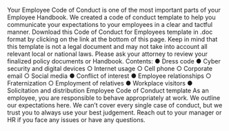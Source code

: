 Your Employee Code of Conduct is one of the most important parts of your Employee Handbook. We created a code of conduct template to help you communicate your expectations to your employees in a clear and tactful manner. Download this Code of Conduct for Employees template in .doc format by clicking on the link at the bottom of this page. Keep in mind that this template is not a legal document and may not take into account all relevant local or national laws. Please ask your attorney to review your finalized policy documents or Handbook. Contents: ● Dress code ● Cyber security and digital devices ○ Internet usage ○ Cell phone ○ Corporate email ○ Social media ● Conflict of interest ● Employee relationships ○ Fraternization ○ Employment of relatives ● Workplace visitors ● Solicitation and distribution Employee Code of Conduct template As an employee, you are responsible to behave appropriately at work. We outline our expectations here. We can’t cover every single case of conduct, but we trust you to always use your best judgement. Reach out to your manager or HR if you face any issues or have any questions.